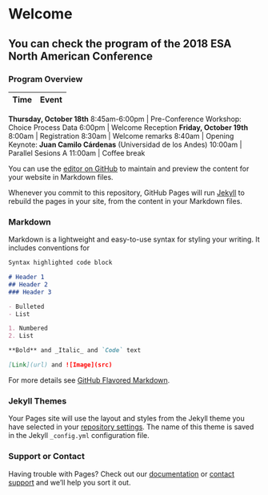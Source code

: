 # Welcome

## You can check the program of the 2018 ESA North American Conference 

### Program Overview

Time | Event
-----|------
**Thursday, October 18th**
8:45am-6:00pm | Pre-Conference Workshop: Choice Process Data
6:00pm | Welcome Reception
**Friday, October 19th**
8:00am | Registration
8:30am | Welcome remarks
8:40am | Opening Keynote: **Juan Camilo Cárdenas** (Universidad de los Andes) 
10:00am | Parallel Sesions A
11:00am | Coffee break


You can use the [editor on GitHub](https://github.com/rebelbogota/rebelbogota.github.io/edit/master/README.md) to maintain and preview the content for your website in Markdown files.

Whenever you commit to this repository, GitHub Pages will run [Jekyll](https://jekyllrb.com/) to rebuild the pages in your site, from the content in your Markdown files.

### Markdown

Markdown is a lightweight and easy-to-use syntax for styling your writing. It includes conventions for

```markdown
Syntax highlighted code block

# Header 1
## Header 2
### Header 3

- Bulleted
- List

1. Numbered
2. List

**Bold** and _Italic_ and `Code` text

[Link](url) and ![Image](src)
```

For more details see [GitHub Flavored Markdown](https://guides.github.com/features/mastering-markdown/).

### Jekyll Themes

Your Pages site will use the layout and styles from the Jekyll theme you have selected in your [repository settings](https://github.com/rebelbogota/rebelbogota.github.io/settings). The name of this theme is saved in the Jekyll `_config.yml` configuration file.

### Support or Contact

Having trouble with Pages? Check out our [documentation](https://help.github.com/categories/github-pages-basics/) or [contact support](https://github.com/contact) and we’ll help you sort it out.
